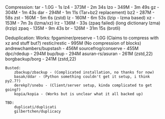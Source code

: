 Compression:
	tar  - 1.0G - 1s
	lz4  - 373M - 2m 34s
	lzo  - 349M - 3m 49s
	gz   - 304M - 1m 43s
	dar  - 294M - 1m 11s (Tar+bz2 replacement)
	bz2  - 287M - 58s
	zst  - 160M - 5m 6s (zstd)
	lz   - 160M - 6m 53s (lzip - lzma based)
	xz   - 153M - 7m 3s (lzma/xz)
	lrz  - 136M - 33s (zpaq failed) (long dictionary lzma) (lrzip)
	zpaq - 135M - 9m 43s
	br   - 126M - 31m 15s (brotli)

Deduplication:
	Works:
		fpgaminer/preserve - 1.0G (Claims to compress with xz and stuff but?)
		restic/restic - 995M (No compression of blocks)
		andrewchambers/bupstash - 456M
		sourcefrog/conserve - 455M
		dpc/rdedup - 294M
		bup/bup - 294M
		asuran-rs/asuran - 261M (zstd,22)
		borgbackup/borg - 241M (zstd,22)

	Busted:
		zbackup/zbackup - (Complicated installation, no thanks for now)
		basak/ddar - (Python something couldn't get it setup, i think py2.7?)
		derekp7/snebu - (Client/server setup, kinda complicated to get going?)
		kopia/kopia - (Works but is unclear what it all backed up)

	TBD:
		duplicati/duplicati
		gilbertchen/duplicacy
